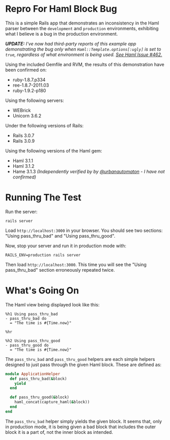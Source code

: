 Repro For Haml Block Bug
========================

This is a simple Rails app that demonstrates an inconsistency in the Haml parser between the
`development` and `production` environments, exhibiting what I believe is a bug in the production environment.

_**UPDATE:** I've now had third-party reports of this example app demonstrating the bug only when
`Haml::Template.options[:ugly]` is set to `true`, regardless of what environment is being used.
[See Haml Issue #462.](https://github.com/nex3/haml/issues/462)_

Using the included Gemfile and RVM, the results of this demonstration have been confirmed on:

  * ruby-1.8.7.p334
  * ree-1.8.7-2011.03
  * ruby-1.9.2-p180

Using the following servers:

  * WEBrick
  * Unicorn 3.6.2

Under the following versions of Rails:

  * Rails 3.0.7
  * Rails 3.0.9

Using the following versions of the Haml gem:

  * Haml 3.1.1
  * Haml 3.1.2
  * Hame 3.1.3 _(Independently verified by by [@urbanautomaton](https://github.com/urbanautomaton) - I have not confirmed)_


Running The Test
================

Run the server:
```
rails server
```

Load `http://localhost:3000` in your browser. You should see two sections: "Using pass_thru_bad" and "Using pass_thru_good".

Now, stop your server and run it in production mode with:
```
RAILS_ENV=production rails server
```

Then load `http://localhost:3000`. This time you will see the "Using pass_thru_bad" section erroneously repeated twice.


What's Going On
===============

The Haml view being displayed look like this:

```haml
%h1 Using pass_thru_bad
- pass_thru_bad do
  = "The time is #{Time.now}"

%hr

%h2 Using pass_thru_good
- pass_thru_good do
  = "The time is #{Time.now}"
```

The `pass_thru_bad` and `pass_thru_good` helpers are each simple helpers designed to just pass through the given Haml block. These are defined as:

```ruby
module ApplicationHelper
  def pass_thru_bad(&block)
    yield
  end

  def pass_thru_good(&block)
    haml_concat(capture_haml(&block))
  end
end
```

The `pass_thru_bad` helper simply yields the given block. It seems that, only in production mode, it is being given a bad block that includes the outer block it is a part of, not the inner block as intended.

